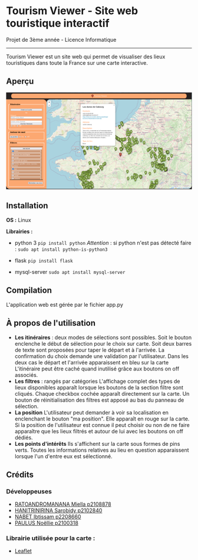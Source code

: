 # Tourism Viewer - Site web touristique interactif

Projet de 3ème année - Licence Informatique

---

Tourism Viewer est un site web qui permet de visualiser des lieux touristiques dans toute la France sur une carte interactive.

## Aperçu
![Tourism Viewer](static/images/siteImage.png "Tourism Viever")


## Installation

**OS :** Linux

**Librairies :**
- python 3
    `pip install python`
    *Attention* :  si python n'est pas détecté faire  :
    `sudo apt install python-is-python3`

- flask
    `pip install flask`

- mysql-server
    `sudo apt install mysql-server`


## Compilation

L'application web est gérée par le fichier app.py

## À propos de l'utilisation

- **Les itinéraires** : deux modes de sélections sont possibles.
Soit le bouton enclenche le début de sélection pour le choix sur carte.
Soit deux barres de texte sont proposées pour taper le départ et à l'arrivée. La confirmation du choix demande une validation par l'utilisateur.
Dans les deux cas le départ et l'arrivée apparaissent en bleu sur la carte
L'itinéraire peut être caché quand inutilisé grâce aux boutons on off associés.
- **Les filtres** : rangés par catégories
L'affichage complet des types de lieux disponibles apparaît lorsque les boutons de la section filtre sont cliqués. Chaque checkbox cochée apparaît directement sur la carte.
Un bouton de réinitialisation des filtres est apposé au bas du panneau de sélection.
- **La position**
L'utilisateur peut demander à voir sa localisation en enclenchant le bouton "ma position".
Elle apparaît en rouge sur la carte. Si la position de l'utilisateur est connue il peut choisir ou non de ne faire apparaître que les lieux filtrés et autour de lui avec les boutons on off dédiés.
- **Les points d'intérêts**
Ils s'affichent sur la carte sous formes de pins verts. Toutes les informations relatives au lieu
en question apparaissent lorsque l'un d'entre eux est sélectionné.

## Crédits
### Développeuses

- [RATOANDROMANANA Miella p2108878](https://forge.univ-lyon1.fr/p2108878)
- [HANITRINIRINA Sarobidy p2102840](https://forge.univ-lyon1.fr/p2102840)
- [NABET Ibtissam p2208660](https://forge.univ-lyon1.fr/p2208660)
- [PAULUS Noëllie p2100318](https://forge.univ-lyon1.fr/p2100318)

### Librairie utilisée pour la carte :
- [Leaflet](https://leafletjs.com/)
